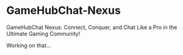 # GameHubChat-Nexus
GameHubChat Nexus: Connect, Conquer, and Chat Like a Pro in the Ultimate Gaming Community!

Working on that...
